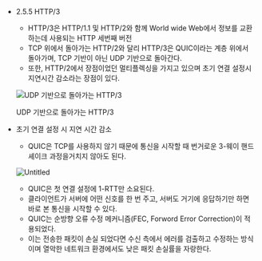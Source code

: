 - 2.5.5 HTTP/3
    - HTTP/3은 HTTP/1.1 및 HTTP/2와 함께 World wide Web에서 정보를 교환하는데 사용되는 HTTP 세번째 버전
    - TCP 위에서 돌아가는 HTTP/2와 달리 HTTP/3은 QUIC이라는 계층 위에서 돌아가며, TCP 기반이 아닌 UDP 기반으로 돌아간다.
    - 또한, HTTP/2에서 장점이었던 멀티플렉싱을 가지고 있으며 초기 연결 설정시 지연시간 감소라는 장점이 있다.
    
    ![UDP 기반으로 돌아가는 HTTP/3](https://prod-files-secure.s3.us-west-2.amazonaws.com/62984851-e23b-4643-9902-79e0f1f4f195/c9623cac-93a9-4ea8-b794-b26ceb3af36a/Untitled.png)
    
    UDP 기반으로 돌아가는 HTTP/3
    
- 초기 연결 설정 시 지연 시간 감소
    - QUIC은 TCP를 사용하지 않기 때문에 통신을 시작할 때 번거로운 3-웨이 핸드셰이크 과정을거치지 않아도 된다.
    
    ![Untitled](https://prod-files-secure.s3.us-west-2.amazonaws.com/62984851-e23b-4643-9902-79e0f1f4f195/846917a2-6f53-4d06-98d9-8d4e237f17c3/Untitled.png)
    
    - QUIC은 첫 연결 설정에 1-RTT만 소요된다.
    - 클라이언트가 서버에 어떤 신호를 한 번 주고, 서버도 거기에 응답하기만 하면 바로 본 통신을 시작할 수 있다.
    - QUIC는 순방향 오류 수정 메커니즘(FEC, Forword Error Correction)이 적용되었다.
    - 이는 전송한 패킷이 손실 되었다면 수신 측에서 에러를 검출하고 수정하는 방식이며 열악한 네트워크 환경에서도 낮은 패킷 손실률을 자랑한다.
